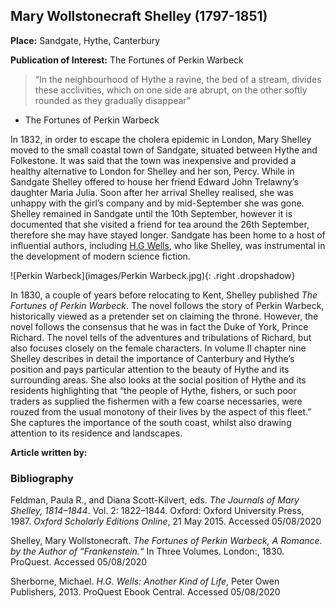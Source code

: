 ## Mary Wollstonecraft Shelley (1797-1851) 

**Place:** Sandgate, Hythe, Canterbury 

**Publication of Interest:** The Fortunes of Perkin Warbeck 

>“In the neighbourhood of Hythe a ravine, the bed of a stream, divides these acclivities, which on one side are abrupt, on the other softly rounded as they gradually disappear”
-	The Fortunes of Perkin Warbeck 

In 1832, in order to escape the cholera epidemic in London, Mary Shelley moved to the small coastal town of Sandgate, situated between Hythe and Folkestone. It was said that the town was inexpensive and provided a healthy alternative to London for Shelley and her son, Percy. While in Sandgate Shelley offered to house her friend Edward John Trelawny’s daughter Maria Julia. Soon after her arrival Shelley realised, she was unhappy with the girl’s company and by mid-September she was gone. Shelley remained in Sandgate until the 10th September, however it is documented that she visited a friend for tea around the 26th September, therefore she may have stayed longer.   Sandgate has been home to a host of influential authors, including [H.G Wells](20c-wellshg-biography), who like Shelley, was instrumental in the development of modern science fiction.  

![Perkin Warbeck](images/Perkin Warbeck.jpg){: .right .dropshadow}  

In 1830, a couple of years before relocating to Kent, Shelley published _The Fortunes of Perkin Warbeck_. The novel follows the story of Perkin Warbeck, historically viewed as a pretender set on claiming the throne. However, the novel follows the consensus that he was in fact the Duke of York, Prince Richard. The novel tells of the adventures and tribulations of Richard, but also focuses closely on the female characters. In volume II chapter nine Shelley describes in detail the importance of Canterbury and Hythe’s position and pays particular attention to the beauty of Hythe and its surrounding areas. She also looks at the social position of Hythe and its residents highlighting that “the people of Hythe, fishers, or such poor traders as supplied the fishermen with a few coarse necessaries, were rouzed from the usual monotony of their lives by the aspect of this fleet.”   She captures the importance of the south coast, whilst also drawing attention to its residence and landscapes. 

**Article written by:**

### Bibliography 

Feldman, Paula R., and Diana Scott-Kilvert, eds. _The Journals of Mary Shelley, 1814–1844_. Vol. 2: 1822–1844. Oxford: Oxford University Press, 1987. _Oxford Scholarly Editions Online_, 21 May 2015. Accessed 05/08/2020

Shelley, Mary Wollstonecraft. _The Fortunes of Perkin Warbeck, A Romance. by the Author of “Frankenstein.“_ In Three Volumes. London:, 1830. ProQuest. Accessed 05/08/2020

Sherborne, Michael. _H.G. Wells: Another Kind of Life_, Peter Owen Publishers, 2013. ProQuest Ebook Central. Accessed 05/08/2020 

